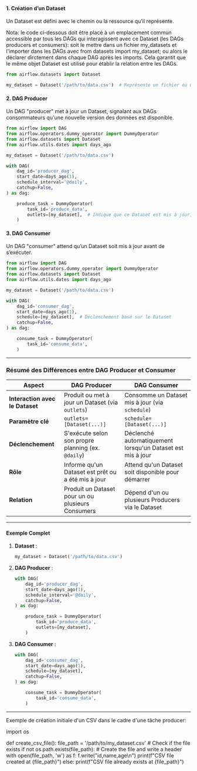 #### **1. Création d’un Dataset**
Un Dataset est défini avec le chemin ou la ressource qu’il représente.

Nota: le code ci-dessous doit être placé à un emplacement commun accessible par tous les DAGs qui interagissent avec ce Dataset (les DAGs producers et consumers): soit le mettre dans un fichier my_datasets et l'importer dans les DAGs avec from datasets import my_dataset; ou alors le déclarer dirctement dans chaque DAG après les imports. Cela garantit que le même objet Dataset est utilisé pour établir la relation entre les DAGs.

```python
from airflow.datasets import Dataset

my_dataset = Dataset('/path/to/data.csv')  # Représente un fichier ou une ressource
```

#### **2. DAG Producer**
Un DAG "producer" met à jour un Dataset, signalant aux DAGs consommateurs qu'une nouvelle version des données est disponible.


```python
from airflow import DAG
from airflow.operators.dummy_operator import DummyOperator
from airflow.datasets import Dataset
from airflow.utils.dates import days_ago

my_dataset = Dataset('/path/to/data.csv')

with DAG(
    dag_id='producer_dag',
    start_date=days_ago(1),
    schedule_interval='@daily',
    catchup=False,
) as dag:

    produce_task = DummyOperator(
        task_id='produce_data',
        outlets=[my_dataset],  # Indique que ce Dataset est mis à jour, et donc ce DAG est Producer
    )
```

#### **3. DAG Consumer**
Un DAG "consumer" attend qu’un Dataset soit mis à jour avant de s’exécuter.

```python
from airflow import DAG
from airflow.operators.dummy_operator import DummyOperator
from airflow.datasets import Dataset
from airflow.utils.dates import days_ago

my_dataset = Dataset('/path/to/data.csv')

with DAG(
    dag_id='consumer_dag',
    start_date=days_ago(1),
    schedule=[my_dataset],  # Déclenchement basé sur le Dataset
    catchup=False,
) as dag:

    consume_task = DummyOperator(
        task_id='consume_data',
    )
```

---

### **Résumé des Différences entre DAG Producer et Consumer**

| **Aspect**                 | **DAG Producer**                                | **DAG Consumer**                                |
|-----------------------------|------------------------------------------------|------------------------------------------------|
| **Interaction avec le Dataset** | Produit ou met à jour un Dataset (via `outlets`) | Consomme un Dataset mis à jour (via `schedule`) |
| **Paramètre clé**           | `outlets=[Dataset(...)]`                       | `schedule=[Dataset(...)]`                      |
| **Déclenchement**           | S'exécute selon son propre planning (ex. `@daily`) | Déclenché automatiquement lorsqu'un Dataset est mis à jour |
| **Rôle**                   | Informe qu'un Dataset est prêt ou a été mis à jour | Attend qu'un Dataset soit disponible pour démarrer |
| **Relation**                | Produit un Dataset pour un ou plusieurs Consumers | Dépend d'un ou plusieurs Producers via le Dataset |

---

#### **Exemple Complet**
1. **Dataset** :
   ```python
   my_dataset = Dataset('/path/to/data.csv')
   ```

2. **DAG Producer** :
   ```python
   with DAG(
       dag_id='producer_dag',
       start_date=days_ago(1),
       schedule_interval='@daily',
       catchup=False,
   ) as dag:

       produce_task = DummyOperator(
           task_id='produce_data',
           outlets=[my_dataset],
       )
   ```

3. **DAG Consumer** :
   ```python
   with DAG(
       dag_id='consumer_dag',
       start_date=days_ago(1),
       schedule=[my_dataset],
       catchup=False,
   ) as dag:

       consume_task = DummyOperator(
           task_id='consume_data',
       )
   ```

---

Exemple de création initiale d'un CSV dans le cadre d'une tâche producer:

import os

def create_csv_file():
    file_path = '/path/to/my_dataset.csv'
    # Check if the file exists
    if not os.path.exists(file_path):
        # Create the file and write a header
        with open(file_path, 'w') as f:
            f.write("id,name,age\n")
        print(f"CSV file created at {file_path}")
    else:
        print(f"CSV file already exists at {file_path}")
